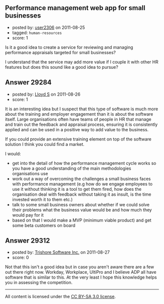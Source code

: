 ## Performance management web app for small businesses

- posted by: [user2306](https://stackexchange.com/users/-1/2306-user2306) on 2011-08-25
- tagged: `human-resources`
- score: 1

Is it a good idea to create a service for reviewing and managing performance appraisals targeted for small businesses?

I understand that the service may add more value if I couple it with other HR features but does this sound like a good idea to pursue?


## Answer 29284

- posted by: [Lloyd S](https://stackexchange.com/users/-1/12549-lloyd-s) on 2011-08-26
- score: 1

It is an interesting idea but I suspect that this type of software is much more about the training and employer engagement than it is about the software itself. Large organisations often have teams of people in HR that manage and train out the feedback and appraisal process, ensuring it is consistently applied and can be used in a positive way to add value to the business. 

If you could provide an extensive training element on top of the software solution I think you could find a market. 

I would:

- get into the detail of how the performance management cycle works so you have a good understanding of the main methodologies organisations use
- work out a way of overcoming the challenges a small business faces with performance management (e.g how do we engage employees to use it without thinking it is a tool to get them fired, how does the organisation deal with feedback without taking it as insult, is the time invested worth it to them etc.)
- talk to some small business owners about whether if we could solve their problems what the business value would be and how much they would pay for it
- based on that I would make a MVP (minimum viable product) and get some beta customers on board



## Answer 29312

- posted by: [Trishore Software Inc.](https://stackexchange.com/users/-1/12879-trishore-software-inc) on 2011-08-27
- score: 0

Not that this isn't a good idea but in case you aren't aware there are a few out there right now.  Workday, Workplace, UltiPro and I believe ADP all have software that is similar to this.  At the very least I hope this knowledge helps you in assessing the competition.



---

All content is licensed under the [CC BY-SA 3.0 license](https://creativecommons.org/licenses/by-sa/3.0/).
